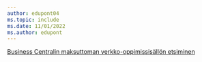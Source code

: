 ```yaml
---
author: edupont04
ms.topic: include
ms.date: 11/01/2022
ms.author: edupont
---
```

[Business Centralin maksuttoman verkko-oppimissisällön etsiminen](/training/dynamics365/business-central)

